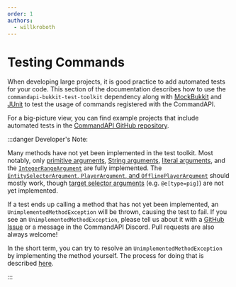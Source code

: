 ```yaml
---
order: 1
authors:
  - willkroboth
---
```


# Testing Commands

When developing large projects, it is good practice to add automated tests for your code. This section of the documentation describes how to use the `commandapi-bukkit-test-toolkit` dependency along with [MockBukkit](https://github.com/MockBukkit/MockBukkit) and [JUnit](https://junit.org/junit5/) to test the usage of commands registered with the CommandAPI.

For a big-picture view, you can find example projects that include automated tests in the [CommandAPI GitHub repository](https://github.com/CommandAPI/CommandAPI/tree/master/examples).

:::danger Developer's Note:

Many methods have not yet been implemented in the test toolkit. Most notably, only [primitive arguments](../create-commands/arguments/types/primitive-arguments), [String arguments](../create-commands/arguments/types/string-arguments), [literal arguments](../create-commands/arguments/types/literal/literal-arguments), and the [`IntegerRangeArgument`](../create-commands/arguments/types/ranged-arguments) are fully implemented. The [`EntitySelectorArgument`, `PlayerArgument`, and `OfflinePlayerArgument`](../create-commands/arguments/types/entities-arguments) should mostly work, though [target selector arguments](https://minecraft.wiki/w/Target_selectors#Target_selector_arguments) (e.g. `@e[type=pig]`) are not yet implemented.

If a test ends up calling a method that has not yet been implemented, an `UnimplementedMethodException` will be thrown, causing the test to fail. If you see an `UnimplementedMethodException`, please tell us about it with a [GitHub Issue](https://github.com/CommandAPI/CommandAPI/issues) or a message in the CommandAPI Discord. Pull requests are also always welcome!

In the short term, you can try to resolve an `UnimplementedMethodException` by implementing the method yourself. The process for doing that is described [here](./load-mock-commandapi#loading-a-custom-commandapi-platform-implementation).

:::